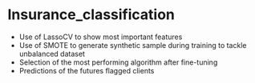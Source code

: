 # Insurance_classification

* Use of LassoCV to show most important features
* Use of SMOTE to generate synthetic sample during training to tackle unbalanced dataset
* Selection of the most performing algorithm after fine-tuning
* Predictions of the futures flagged clients
